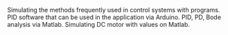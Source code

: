 Simulating the methods frequently used in control systems with programs. PID software that can be used in the application via Arduino. PID, PD, Bode analysis via Matlab. Simulating DC motor with values on Matlab.
